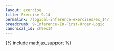 ```yaml
---
layout: exercise
title: Exercise 9.14
permalink: /logical-inference-exercises/ex_14/
breadcrumb: 9-Inference-In-First-Order-Logic
canonical_id: ch9ex14
---
```


{% include mathjax_support %}
